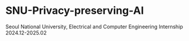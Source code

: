 # SNU-Privacy-preserving-AI
Seoul National University, Electrical and Computer Engineering Internship 2024.12-2025.02 
